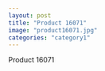 ```yaml
---
layout: post
title: "Product 16071"
image: "product16071.jpg"
categories: "category1"
---
```

Product 16071
